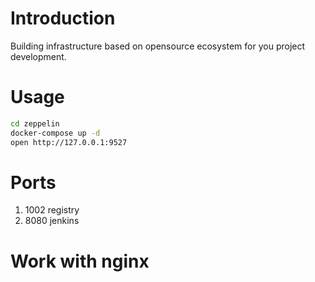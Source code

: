 # Introduction
Building infrastructure based on opensource ecosystem for you project development.


# Usage
```bash
cd zeppelin
docker-compose up -d
open http://127.0.0.1:9527
```

# Ports
1. 1002 registry
2. 8080 jenkins


# Work with nginx
```bash

```

